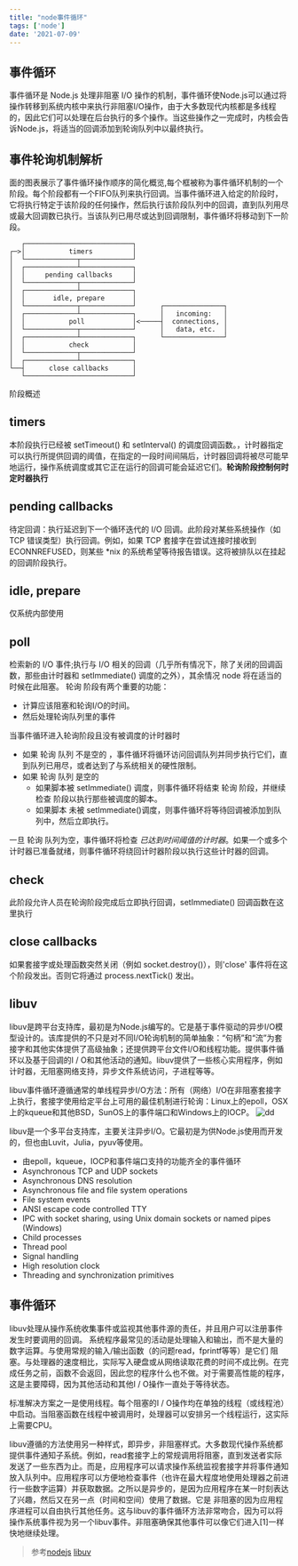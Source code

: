 ```yaml
---
title: "node事件循环"
tags: ['node']
date: '2021-07-09'
---
```


## 事件循环
事件循环是 Node.js 处理非阻塞 I/O 操作的机制，事件循环使Node.js可以通过将操作转移到系统内核中来执行非阻塞I/O操作，由于大多数现代内核都是多线程的，因此它们可以处理在后台执行的多个操作。当这些操作之一完成时，内核会告诉Node.js，将适当的回调添加到轮询队列中以最终执行。

## 事件轮询机制解析

面的图表展示了事件循环操作顺序的简化概览,每个框被称为事件循环机制的一个阶段。每个阶段都有一个FIFO队列来执行回调。当事件循环进入给定的阶段时，它将执行特定于该阶段的任何操作，然后执行该阶段队列中的回调，直到队列用尽或最大回调数已执行。当该队列已用尽或达到回调限制，事件循环将移动到下一阶段。

```
   ┌───────────────────────────┐
┌─>│           timers          │
│  └─────────────┬─────────────┘
│  ┌─────────────┴─────────────┐
│  │     pending callbacks     │
│  └─────────────┬─────────────┘
│  ┌─────────────┴─────────────┐
│  │       idle, prepare       │
│  └─────────────┬─────────────┘      ┌───────────────┐
│  ┌─────────────┴─────────────┐      │   incoming:   │
│  │           poll            │<─────┤  connections, │
│  └─────────────┬─────────────┘      │   data, etc.  │
│  ┌─────────────┴─────────────┐      └───────────────┘
│  │           check           │
│  └─────────────┬─────────────┘
│  ┌─────────────┴─────────────┐
└──┤      close callbacks      │
   └───────────────────────────┘
```

阶段概述
## timers  
本阶段执行已经被 setTimeout() 和 setInterval() 的调度回调函数。，计时器指定可以执行所提供回调的阈值，在指定的一段时间间隔后，计时器回调将被尽可能早地运行，操作系统调度或其它正在运行的回调可能会延迟它们。**轮询阶段控制何时定时器执行**
## pending callbacks
待定回调：执行延迟到下一个循环迭代的 I/O 回调。此阶段对某些系统操作（如 TCP 错误类型）执行回调。例如，如果 TCP 套接字在尝试连接时接收到 ECONNREFUSED，则某些 *nix 的系统希望等待报告错误。这将被排队以在挂起的回调阶段执行。
## idle, prepare 
仅系统内部使用
## poll
检索新的 I/O 事件;执行与 I/O 相关的回调（几乎所有情况下，除了关闭的回调函数，那些由计时器和 setImmediate() 调度的之外），其余情况 node 将在适当的时候在此阻塞。
轮询 阶段有两个重要的功能：
+ 计算应该阻塞和轮询I/O的时间。
+ 然后处理轮询队列里的事件

当事件循环进入轮询阶段且没有被调度的计时器时
+ 如果 轮询 队列 不是空的 ，事件循环将循环访问回调队列并同步执行它们，直到队列已用尽，或者达到了与系统相关的硬性限制。
+ 如果 轮询 队列 是空的
    - 如果脚本被 setImmediate() 调度，则事件循环将结束 轮询 阶段，并继续 检查 阶段以执行那些被调度的脚本。
    - 如果脚本 未被 setImmediate()调度，则事件循环将等待回调被添加到队列中，然后立即执行。

一旦 轮询 队列为空，事件循环将检查 _已达到时间阈值的计时器_。如果一个或多个计时器已准备就绪，则事件循环将绕回计时器阶段以执行这些计时器的回调。
## check
此阶段允许人员在轮询阶段完成后立即执行回调，setImmediate() 回调函数在这里执行
## close callbacks
如果套接字或处理函数突然关闭（例如 socket.destroy()），则'close' 事件将在这个阶段发出。否则它将通过 process.nextTick() 发出。


## libuv
libuv是跨平台支持库，最初是为Node.js编写的。它是基于事件驱动的异步I/O模型设计的。该库提供的不只是对不同I/O轮询机制的简单抽象：“句柄”和“流”为套接字和其他实体提供了高级抽象；还提供跨平台文件I/O和线程功能。提供事件循环以及基于回调的I / O和其他活动的通知。libuv提供了一些核心实用程序，例如计时器，无阻塞网络支持，异步文件系统访问，子进程等等。

libuv事件循环遵循通常的单线程异步I/O方法：所有（网络）I/O在非阻塞套接字上执行，套接字使用给定平台上可用的最佳机制进行轮询：Linux上的epoll，OSX上的kqueue和其他BSD，SunOS上的事件端口和Windows上的IOCP。
![dd](http://docs.libuv.org/en/v1.x/_images/architecture.png)

libuv是一个多平台支持库，主要关注异步I/O。它最初是为供Node.js使用而开发的，但也由Luvit，Julia，pyuv等使用。
+ 由epoll，kqueue，IOCP和事件端口支持的功能齐全的事件循环
+ Asynchronous TCP and UDP sockets
+ Asynchronous DNS resolution
+ Asynchronous file and file system operations
+ File system events
+ ANSI escape code controlled TTY
+ IPC with socket sharing, using Unix domain sockets or named pipes (Windows)
+ Child processes
+ Thread pool
+ Signal handling
+ High resolution clock
+ Threading and synchronization primitives

## 事件循环
libuv处理从操作系统收集事件或监视其他事件源的责任，并且用户可以注册事件发生时要调用的回调。
系统程序最常见的活动是处理输入和输出，而不是大量的数字运算。与使用常规的输入/输出函数（的问题read，fprintf等等）是它们 阻塞。与处理器的速度相比，实际写入硬盘或从网络读取花费的时间不成比例。在完成任务之前，函数不会返回，因此您的程序什么也不做。对于需要高性能的程序，这是主要障碍，因为其他活动和其他I / O操作一直处于等待状态。

标准解决方案之一是使用线程。每个阻塞的I / O操作均在单独的线程（或线程池）中启动。当阻塞函数在线程中被调用时，处理器可以安排另一个线程运行，这实际上需要CPU。

libuv遵循的方法使用另一种样式，即异步，非阻塞样式。大多数现代操作系统都提供事件通知子系统。例如，read套接字上的常规调用将阻塞，直到发送者实际发送了一些东西为止。而是，应用程序可以请求操作系统监视套接字并将事件通知放入队列中。应用程序可以方便地检查事件（也许在最大程度地使用处理器之前进行一些数字运算）并获取数据。之所以是异步的，是因为应用程序在某一时刻表达了兴趣，然后又在另一点（时间和空间）使用了数据。它是 非阻塞的因为应用程序进程可以自由执行其他任务。这与libuv的事件循环方法非常吻合，因为可以将操作系统事件视为另一个libuv事件。非阻塞确保其他事件可以像它们进入[1]一样快地继续处理。

> 参考[nodejs](https://nodejs.org/en/docs/guides/event-loop-timers-and-nexttick/)
> [libuv](http://docs.libuv.org/en/v1.x/guide/basics.html#event-loops)


